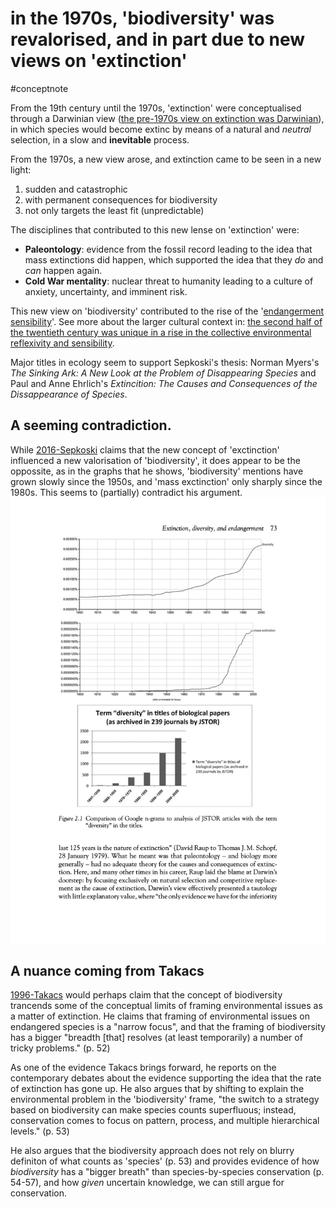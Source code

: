 # in the 1970s, 'biodiversity' was revalorised, and in part due to new views on 'extinction'
#conceptnote

From the 19th century until the 1970s, 'extinction' were conceptualised through a Darwinian view ([the pre-1970s view on extinction was Darwinian](the%20pre-1970s%20view%20on%20extinction%20was%20Darwinian.md)), in which species would become extinc by means of a natural and *neutral* selection, in a slow and **inevitable** process. 

From the 1970s, a new view arose, and extinction came to be seen in a new light:
1.  sudden and catastrophic
2.  with permanent consequences for biodiversity
3.  not only targets the least fit (unpredictable)

The disciplines that contributed to this new lense on 'extinction' were:

-   **Paleontology**: evidence from the fossil record leading to the idea that mass extinctions did happen, which supported the idea that they _do_ and _can_ happen again.
-   **Cold War mentality**: nuclear threat to humanity leading to a culture of anxiety, uncertainty, and imminent risk.

This new view on 'biodiversity' contributed to the rise of the '[endangerment sensibility](endangerment%20sensibility)'. See more about the larger cultural context in: [the second half of the twentieth century was unique in a rise in the collective environmental reflexivity and sensibility](the%20second%20half%20of%20the%20twentieth%20century%20was%20unique%20in%20a%20rise%20in%20the%20collective%20environmental%20reflexivity%20and%20sensibility.md).

Major titles in ecology seem to support Sepkoski's thesis: Norman Myers's *The Sinking Ark: A New Look at the Problem of Disappearing Species* and Paul and Anne Ehrlich's *Extincition: The Causes and Consequences of the Dissappearance of Species*.

## A seeming contradiction.
While [2016-Sepkoski](2016-Sepkoski.md) claims that the new concept of 'exctinction' influenced a new valorisation of 'biodiversity', it does appear to be the oppossite, as in the graphs that he shows, 'biodiversity' mentions have grown slowly since the 1950s, and 'mass exctinction' only sharply since the 1980s. This seems to (partially) contradict his argument.
![](Google%20n-grams%20'diversity'%20(Sepkoski%202016).jpg)


## A nuance coming from Takacs
[1996-Takacs](1996-Takacs.md) would perhaps claim that the concept of biodiversity trancends some of the conceptual limits of framing environmental issues as a matter of extinction. He claims that framing of environmental issues on endangered species is a "narrow focus", and that the framing of biodiversity has a bigger "breadth [that] resolves (at least temporarily) a number of tricky problems." (p. 52)

As one of the evidence Takacs brings forward, he reports on the contemporary debates about the evidence supporting the idea that the rate of extinction has gone up. He also argues that by shifting to explain the environmental problem in the 'biodiversity' frame, "the switch to a strategy based on biodiversity can make species counts superfluous; instead, conservation comes to focus on pattern, process, and multiple hierarchical levels." (p. 53)

He also argues that the biodiversity approach does not rely on blurry definiton of what counts as 'species' (p. 53) and provides evidence of how *biodiversity* has a "bigger breath" than species-by-species conservation (p. 54-57), and how *given* uncertain knowledge, we can still argue for conservation. 



